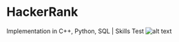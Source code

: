 # HackerRank
Implementation in C++, Python, SQL |  Skills Test
![alt text](http://i.imgur.com/skWiOqm.png)
